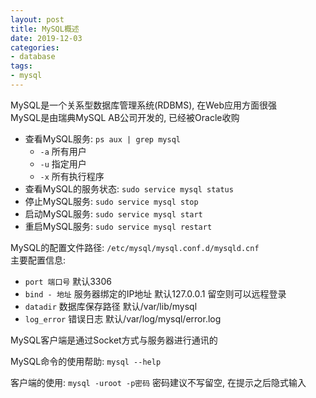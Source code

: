 ```yaml
---
layout: post
title: MySQL概述
date: 2019-12-03
categories:
- database
tags:
- mysql
---
```


MySQL是一个关系型数据库管理系统(RDBMS), 在Web应用方面很强<br>
MySQL是由瑞典MySQL AB公司开发的, 已经被Oracle收购<br>

* 查看MySQL服务: `ps aux | grep mysql`
	* `-a` 所有用户
	* `-u` 指定用户
	* `-x` 所有执行程序
* 查看MySQL的服务状态: `sudo service mysql status`
* 停止MySQL服务: `sudo service mysql stop`
* 启动MySQL服务: `sudo service mysql start`
* 重启MySQL服务: `sudo service mysql restart`

MySQL的配置文件路径: `/etc/mysql/mysql.conf.d/mysqld.cnf`<br>
主要配置信息:
* `port 端口号` 默认3306
* `bind - 地址` 服务器绑定的IP地址 默认127.0.0.1 留空则可以远程登录
* `datadir` 数据库保存路径 默认/var/lib/mysql
* `log_error` 错误日志 默认/var/log/mysql/error.log

MySQL客户端是通过Socket方式与服务器进行通讯的<br>

MySQL命令的使用帮助: `mysql --help`<br>

客户端的使用: `mysql -uroot -p密码` 密码建议不写留空, 在提示之后隐式输入<br>



